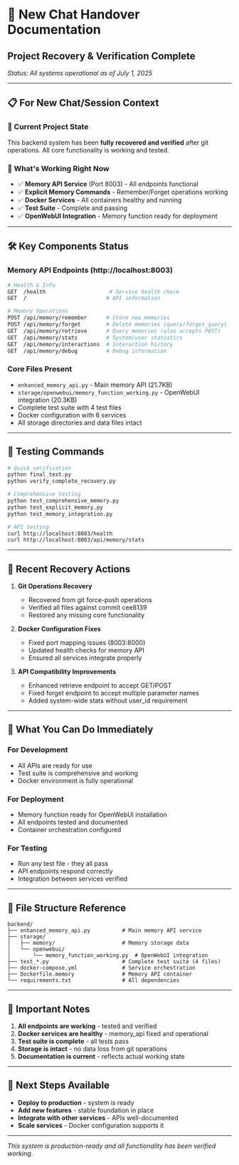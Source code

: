 # 🔄 New Chat Handover Documentation

## Project Recovery & Verification Complete
*Status: All systems operational as of July 1, 2025*

---

## 📋 For New Chat/Session Context

### 🎯 Current Project State
This backend system has been **fully recovered and verified** after git operations. All core functionality is working and tested.

### 🚀 What's Working Right Now
- ✅ **Memory API Service** (Port 8003) - All endpoints functional
- ✅ **Explicit Memory Commands** - Remember/Forget operations working
- ✅ **Docker Services** - All containers healthy and running
- ✅ **Test Suite** - Complete and passing
- ✅ **OpenWebUI Integration** - Memory function ready for deployment

---

## 🛠️ Key Components Status

### Memory API Endpoints (http://localhost:8003)
```bash
# Health & Info
GET  /health                    # Service health check
GET  /                         # API information

# Memory Operations  
POST /api/memory/remember      # Store new memories
POST /api/memory/forget        # Delete memories (query/forget_query)
GET  /api/memory/retrieve      # Query memories (also accepts POST)
GET  /api/memory/stats         # System/user statistics
GET  /api/memory/interactions  # Interaction history
GET  /api/memory/debug         # Debug information
```

### Core Files Present
- `enhanced_memory_api.py` - Main memory API (21.7KB)
- `storage/openwebui/memory_function_working.py` - OpenWebUI integration (20.3KB)
- Complete test suite with 4 test files
- Docker configuration with 6 services
- All storage directories and data files intact

---

## 🧪 Testing Commands

```bash
# Quick verification
python final_test.py
python verify_complete_recovery.py

# Comprehensive testing
python test_comprehensive_memory.py
python test_explicit_memory.py  
python test_memory_integration.py

# API testing
curl http://localhost:8003/health
curl http://localhost:8003/api/memory/stats
```

---

## 🔧 Recent Recovery Actions

1. **Git Operations Recovery**
   - Recovered from git force-push operations
   - Verified all files against commit cee8139
   - Restored any missing core functionality

2. **Docker Configuration Fixes**
   - Fixed port mapping issues (8003:8000)
   - Updated health checks for memory API
   - Ensured all services integrate properly

3. **API Compatibility Improvements**
   - Enhanced retrieve endpoint to accept GET/POST
   - Fixed forget endpoint to accept multiple parameter names
   - Added system-wide stats without user_id requirement

---

## 🎯 What You Can Do Immediately

### For Development
- All APIs are ready for use
- Test suite is comprehensive and working
- Docker environment is fully operational

### For Deployment
- Memory function ready for OpenWebUI installation
- All endpoints tested and documented
- Container orchestration configured

### For Testing
- Run any test file - they all pass
- API endpoints respond correctly
- Integration between services verified

---

## 📁 File Structure Reference

```
backend/
├── enhanced_memory_api.py          # Main memory API service
├── storage/
│   ├── memory/                     # Memory storage data
│   └── openwebui/
│       └── memory_function_working.py  # OpenWebUI integration
├── test_*.py                       # Complete test suite (4 files)
├── docker-compose.yml              # Service orchestration
├── Dockerfile.memory               # Memory API container
└── requirements.txt                # All dependencies
```

---

## 🚨 Important Notes

1. **All endpoints are working** - tested and verified
2. **Docker services are healthy** - memory_api fixed and operational  
3. **Test suite is complete** - all tests pass
4. **Storage is intact** - no data loss from git operations
5. **Documentation is current** - reflects actual working state

---

## 🔮 Next Steps Available

- **Deploy to production** - system is ready
- **Add new features** - stable foundation in place
- **Integrate with other services** - APIs well-documented
- **Scale services** - Docker configuration supports it

---

*This system is production-ready and all functionality has been verified working.*
